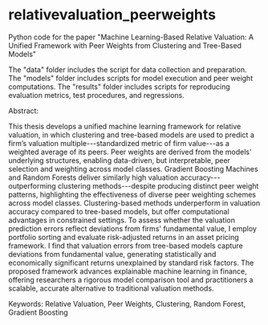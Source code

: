 # relativevaluation_peerweights
Python code for the paper "Machine Learning-Based Relative Valuation: A Unified Framework with Peer Weights from Clustering and Tree-Based Models"

The "data" folder includes the script for data collection and preparation. The "models" folder includes scripts for model execution and peer weight computations. The "results" folder includes scripts for reproducing evaluation metrics, test procedures, and regressions.


Abstract:

This thesis develops a unified machine learning framework for relative valuation, in which clustering and tree-based models are used to predict a firm’s valuation multiple---standardized metric of firm value---as a weighted average of its peers. Peer weights are derived from the models' underlying structures, enabling data-driven, but interpretable, peer selection and weighting across model classes. Gradient Boosting Machines and Random Forests deliver similarly high valuation accuracy---outperforming clustering methods---despite producing distinct peer weight patterns, highlighting the effectiveness of diverse peer weighting schemes across model classes. Clustering-based methods underperform in valuation accuracy compared to tree-based models, but offer computational advantages in constrained settings. To assess whether the valuation prediction errors reflect deviations from firms' fundamental value, I employ portfolio sorting and evaluate risk-adjusted returns in an asset pricing framework. I find that valuation errors from tree-based models capture deviations from fundamental value, generating statistically and economically significant returns unexplained by standard risk factors. The proposed framework advances explainable machine learning in finance, offering researchers a rigorous model comparison tool and practitioners a scalable, accurate alternative to traditional valuation methods.


Keywords: Relative Valuation, Peer Weights, Clustering, Random Forest, Gradient Boosting
